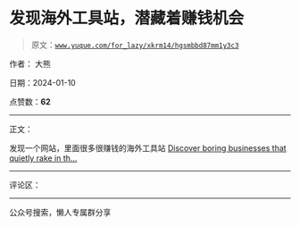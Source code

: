 # 发现海外工具站，潜藏着赚钱机会

> 原文：[`www.yuque.com/for_lazy/xkrm14/hgsmbbd87mm1y3c3`](https://www.yuque.com/for_lazy/xkrm14/hgsmbbd87mm1y3c3)

作者： 大熊

日期：2024-01-10

点赞数：**62**

* * *

正文：

发现一个网站，里面很多很赚钱的海外工具站 [Discover boring businesses that quietly rake in th...](https://boringcashcow.com/) 

* * *

评论区：

* * *

公众号搜索，懒人专属群分享